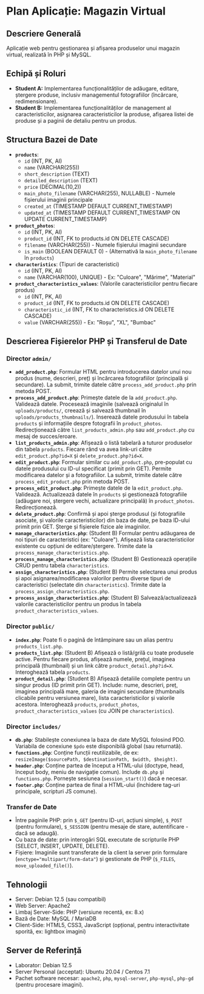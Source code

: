 # Plan Aplicație: Magazin Virtual

## Descriere Generală
Aplicație web pentru gestionarea și afișarea produselor unui magazin virtual, realizată în PHP și MySQL.

## Echipă și Roluri
*   **Student A:** Implementarea funcționalităților de adăugare, editare, ștergere produse, inclusiv managementul fotografiilor (încărcare, redimensionare).
*   **Student B:** Implementarea funcționalităților de management al caracteristicilor, asignarea caracteristicilor la produse, afișarea listei de produse și a paginii de detaliu pentru un produs.

## Structura Bazei de Date

*   **`products`**:
    *   `id` (INT, PK, AI)
    *   `name` (VARCHAR(255))
    *   `short_description` (TEXT)
    *   `detailed_description` (TEXT)
    *   `price` (DECIMAL(10,2))
    *   `main_photo_filename` (VARCHAR(255), NULLABLE) - Numele fișierului imaginii principale
    *   `created_at` (TIMESTAMP DEFAULT CURRENT_TIMESTAMP)
    *   `updated_at` (TIMESTAMP DEFAULT CURRENT_TIMESTAMP ON UPDATE CURRENT_TIMESTAMP)
*   **`product_photos`**:
    *   `id` (INT, PK, AI)
    *   `product_id` (INT, FK to products.id ON DELETE CASCADE)
    *   `filename` (VARCHAR(255)) - Numele fișierului imaginii secundare
    *   `is_main` (BOOLEAN DEFAULT 0) - (Alternativă la `main_photo_filename` în `products`)
*   **`characteristics`**: (Tipuri de caracteristici)
    *   `id` (INT, PK, AI)
    *   `name` (VARCHAR(100), UNIQUE) - Ex: "Culoare", "Mărime", "Material"
*   **`product_characteristics_values`**: (Valorile caracteristicilor pentru fiecare produs)
    *   `id` (INT, PK, AI)
    *   `product_id` (INT, FK to products.id ON DELETE CASCADE)
    *   `characteristic_id` (INT, FK to characteristics.id ON DELETE CASCADE)
    *   `value` (VARCHAR(255)) - Ex: "Roșu", "XL", "Bumbac"

## Descrierea Fișierelor PHP și Transferul de Date

### Director `admin/`
*   **`add_product.php`**: Formular HTML pentru introducerea datelor unui nou produs (nume, descrieri, preț) și încărcarea fotografiilor (principală și secundare). La submit, trimite datele către `process_add_product.php` prin metoda POST.
*   **`process_add_product.php`**: Primește datele de la `add_product.php`. Validează datele. Procesează imaginile (salvează originalul în `uploads/products/`, creează și salvează thumbnail în `uploads/products_thumbnails/`). Inserează datele produsului în tabela `products` și informațiile despre fotografii în `product_photos`. Redirecționează către `list_products_admin.php` sau `add_product.php` cu mesaj de succes/eroare.
*   **`list_products_admin.php`**: Afișează o listă tabelară a tuturor produselor din tabela `products`. Fiecare rând va avea link-uri către `edit_product.php?id=X` și `delete_product.php?id=X`.
*   **`edit_product.php`**: Formular similar cu `add_product.php`, pre-populat cu datele produsului cu ID-ul specificat (primit prin GET). Permite modificarea datelor și a fotografiilor. La submit, trimite datele către `process_edit_product.php` prin metoda POST.
*   **`process_edit_product.php`**: Primește datele de la `edit_product.php`. Validează. Actualizează datele în `products` și gestionează fotografiile (adăugare noi, ștergere vechi, actualizare principală) în `product_photos`. Redirecționează.
*   **`delete_product.php`**: Confirmă și apoi șterge produsul (și fotografiile asociate, și valorile caracteristicilor) din baza de date, pe baza ID-ului primit prin GET. Șterge și fișierele fizice ale imaginilor.
*   **`manage_characteristics.php`**: (Student B) Formular pentru adăugarea de noi tipuri de caracteristici (ex: "Culoare"). Afișează lista caracteristicilor existente cu opțiuni de editare/ștergere. Trimite date la `process_manage_characteristics.php`.
*   **`process_manage_characteristics.php`**: (Student B) Gestionează operațiile CRUD pentru tabela `characteristics`.
*   **`assign_characteristics.php`**: (Student B) Permite selectarea unui produs și apoi asignarea/modificarea valorilor pentru diverse tipuri de caracteristici (selectate din `characteristics`). Trimite date la `process_assign_characteristics.php`.
*   **`process_assign_characteristics.php`**: (Student B) Salvează/actualizează valorile caracteristicilor pentru un produs în tabela `product_characteristics_values`.

### Director `public/`
*   **`index.php`**: Poate fi o pagină de întâmpinare sau un alias pentru `products_list.php`.
*   **`products_list.php`**: (Student B) Afișează o listă/grilă cu toate produsele active. Pentru fiecare produs, afișează numele, prețul, imaginea principală (thumbnail) și un link către `product_detail.php?id=X`. Interoghează tabela `products`.
*   **`product_detail.php`**: (Student B) Afișează detaliile complete pentru un singur produs (ID primit prin GET). Include: nume, descrieri, preț, imaginea principală mare, galeria de imagini secundare (thumbnails clicabile pentru versiunea mare), lista caracteristicilor și valorile acestora. Interoghează `products`, `product_photos`, `product_characteristics_values` (cu JOIN pe `characteristics`).

### Director `includes/`
*   **`db.php`**: Stabilește conexiunea la baza de date MySQL folosind PDO. Variabila de conexiune `$pdo` este disponibilă global (sau returnată).
*   **`functions.php`**: Conține funcții reutilizabile, de ex: `resizeImage($sourcePath, $destinationPath, $width, $height)`.
*   **`header.php`**: Conține partea de început a HTML-ului (doctype, head, început body, meniu de navigație comun). Include `db.php` și `functions.php`. Pornește sesiunea (`session_start()`) dacă e necesar.
*   **`footer.php`**: Conține partea de final a HTML-ului (închidere tag-uri principale, scripturi JS comune).

### Transfer de Date
*   Între paginile PHP: prin `$_GET` (pentru ID-uri, acțiuni simple), `$_POST` (pentru formulare), `$_SESSION` (pentru mesaje de stare, autentificare - dacă se adaugă).
*   Cu baza de date: prin interogări SQL executate de scripturile PHP (SELECT, INSERT, UPDATE, DELETE).
*   Fișiere: Imaginile sunt transferate de la client la server prin formulare (`enctype="multipart/form-data"`) și gestionate de PHP (`$_FILES`, `move_uploaded_file()`).

## Tehnologii
*   Server: Debian 12.5 (sau compatibil)
*   Web Server: Apache2
*   Limbaj Server-Side: PHP (versiune recentă, ex: 8.x)
*   Bază de Date: MySQL / MariaDB
*   Client-Side: HTML5, CSS3, JavaScript (opțional, pentru interactivitate sporită, ex: lightbox imagini)

## Server de Referință
*   Laborator: Debian 12.5
*   Server Personal (acceptat): Ubuntu 20.04 / Centos 7.1
*   Pachet software necesar: `apache2`, `php`, `mysql-server`, `php-mysql`, `php-gd` (pentru procesare imagini).
